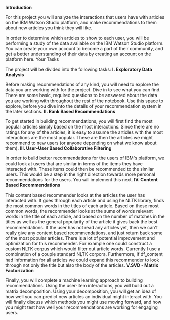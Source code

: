 **Introduction**

For this project you will analyze the interactions that users have with articles on the IBM Watson Studio platform, and make recommendations to them about new articles you think they will like.

In order to determine which articles to show to each user, you will be performing a study of the data available on the IBM Watson Studio platform. You can create your own account to become a part of their community, and get a better understanding of their data by creating an account on the platform here. Your Tasks

The project will be divided into the following tasks:
**I. Exploratory Data Analysis**

Before making recommendations of any kind, you will need to explore the data you are working with for the project. Dive in to see what you can find. There are some basic, required questions to be answered about the data you are working with throughout the rest of the notebook. Use this space to explore, before you dive into the details of your recommendation system in the later sections.
**II. Rank Based Recommendations**

To get started in building recommendations, you will first find the most popular articles simply based on the most interactions. Since there are no ratings for any of the articles, it is easy to assume the articles with the most interactions are the most popular. These are then the articles we might recommend to new users (or anyone depending on what we know about them).
**III. User-User Based Collaborative Filtering**

In order to build better recommendations for the users of IBM's platform, we could look at users that are similar in terms of the items they have interacted with. These items could then be recommended to the similar users. This would be a step in the right direction towards more personal recommendations for the users. You will implement this next.
**IV. Content Based Recommendations**

This content based recommender looks at the articles the user has interacted with. It goes through each article and using he NLTK library, finds the most common words in the titles of each article.
Based on these most common words, the recommender looks at the sums of words relevant words in the title of each article, and based on the number of matches in the titles as well as the general popularity of the article it gives back the best recommendations.
If the user has not read any articles yet, then we can't really give any content based recommendations, and just return back some of the most popular articles.
There is a lot of potential improvement and optimization for this recommender. For example one could construct a custom NLTK corpus which would filter out article words. Currently I use a combination of a couple standard NLTK corpora. Furthermore, If df_content had information for all articles we could expand this recommender to look through not only the title but also the body of the articles.
**V.SVD - Matrix Factorization**

Finally, you will complete a machine learning approach to building recommendations. Using the user-item interactions, you will build out a matrix decomposition. Using your decomposition, you will get an idea of how well you can predict new articles an individual might interact with. You will finally discuss which methods you might use moving forward, and how you might test how well your recommendations are working for engaging users.